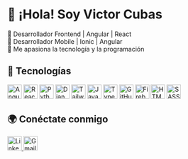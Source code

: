 # 👋 ¡Hola! Soy Victor Cubas  
🔹 Desarrollador Frontend | Angular | React  
🔹 Desarrollador Mobile | Ionic | Angular  
🔹 Me apasiona la tecnología y la programación  

## 🚀 Tecnologías  
<p>
  <a href="#"><img src="https://cdn.simpleicons.org/angular/DD0031" width="32" alt="Angular"></a>
  <a href="#"><img src="https://cdn.simpleicons.org/react/61DAFB" width="32" alt="React"></a>
  <a href="#"><img src="https://cdn.simpleicons.org/python/3776AB" width="32" alt="Python"></a>
  <a href="#"><img src="https://cdn.simpleicons.org/django/092E20" width="32" alt="Django"></a>
  <a href="#"><img src="https://cdn.simpleicons.org/tailwindcss/06B6D4" width="32" alt="TailwindCSS"></a>
  <a href="#"><img src="https://cdn.simpleicons.org/javascript/F7DF1E" width="32" alt="JavaScript"></a>
  <a href="#"><img src="https://cdn.simpleicons.org/typescript/3178C6" width="32" alt="TypeScript"></a>
  <a href="#"><img src="https://cdn.simpleicons.org/github/181717" width="32" alt="GitHub"></a>
  <a href="#"><img src="https://cdn.simpleicons.org/firebase/FFCA28" width="32" title="FireBase" alt="Firebase"></a>
  <a href="#"><img src="https://cdn.simpleicons.org/html5/E34F26" width="32" alt="HTML5"></a>
  <a href="#"><img src="https://cdn.simpleicons.org/sass/CC6699" width="32" alt="SASS"></a>
</p>


## 🌍 Conéctate conmigo  
<a href="https://www.linkedin.com/in/victor-cubas-3bb42774/" target="_blank" rel="noopener noreferrer">
  <img src="https://upload.wikimedia.org/wikipedia/commons/8/81/LinkedIn_icon.svg" width="32" alt="LinkedIn">
</a>  
<a href="mailto:vhcubas91@gmail.com" target="_blank" rel="noopener noreferrer">
  <img src="https://upload.wikimedia.org/wikipedia/commons/4/4e/Gmail_Icon.png" width="32" alt="Gmail">
</a>

